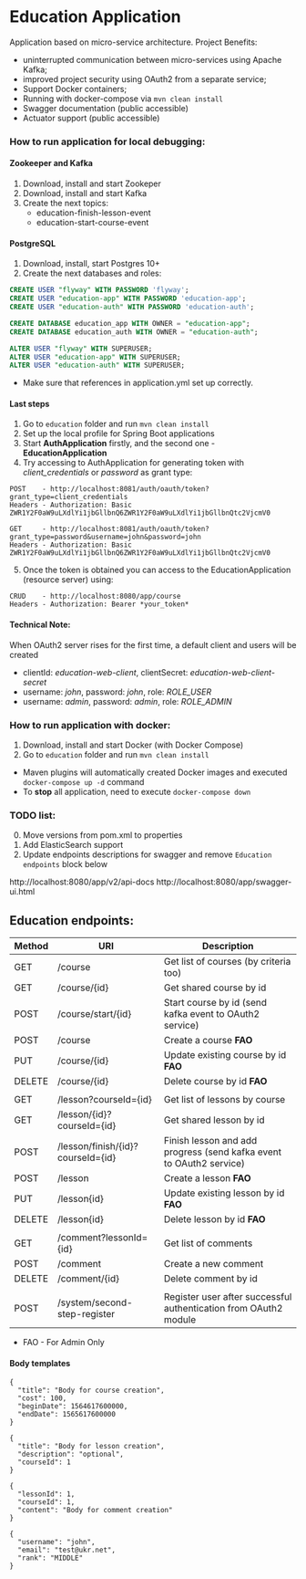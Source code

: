# Education Application

Application based on micro-service architecture.
Project Benefits:
- uninterrupted communication between micro-services using Apache Kafka;
- improved project security using OAuth2 from a separate service;
- Support Docker containers;
- Running with docker-compose via `mvn clean install`
- Swagger documentation (public accessible)
- Actuator support (public accessible)

### How to run application for local debugging:

#### Zookeeper and Kafka
1. Download, install and start Zookeper
2. Download, install and start Kafka
3. Create the next topics:
   - education-finish-lesson-event
   - education-start-course-event
   
#### PostgreSQL
1. Download, install, start Postgres 10+
2. Create the next databases and roles:
```sql
CREATE USER "flyway" WITH PASSWORD 'flyway';
CREATE USER "education-app" WITH PASSWORD 'education-app';
CREATE USER "education-auth" WITH PASSWORD 'education-auth';

CREATE DATABASE education_app WITH OWNER = "education-app";
CREATE DATABASE education_auth WITH OWNER = "education-auth";

ALTER USER "flyway" WITH SUPERUSER;
ALTER USER "education-app" WITH SUPERUSER;
ALTER USER "education-auth" WITH SUPERUSER;
```
- Make sure that references in application.yml set up correctly.

#### Last steps
1. Go to `education` folder and run `mvn clean install`
2. Set up the local profile for Spring Boot applications 
3. Start **AuthApplication** firstly, and the second one - **EducationApplication**
4. Try accessing to AuthApplication for generating token with _client_credentials_ or _password_ as grant type:
```
POST    - http://localhost:8081/auth/oauth/token?grant_type=client_credentials
Headers - Authorization: Basic ZWR1Y2F0aW9uLXdlYi1jbGllbnQ6ZWR1Y2F0aW9uLXdlYi1jbGllbnQtc2VjcmV0
```
```
GET     - http://localhost:8081/auth/oauth/token?grant_type=password&username=john&password=john
Headers - Authorization: Basic ZWR1Y2F0aW9uLXdlYi1jbGllbnQ6ZWR1Y2F0aW9uLXdlYi1jbGllbnQtc2VjcmV0
```
5. Once the token is obtained you can access to the EducationApplication (resource server) using:
```
CRUD    - http://localhost:8080/app/course
Headers - Authorization: Bearer *your_token*
```

#### Technical Note:
When OAuth2 server rises for the first time, a default client and users will be created  
   - clientId: _education-web-client_, clientSecret: _education-web-client-secret_
   - username: _john_, password: _john_, role: _ROLE_USER_
   - username: _admin_, password: _admin_, role: _ROLE_ADMIN_

### How to run application with docker:
1. Download, install and start Docker (with Docker Compose)
2. Go to `education` folder and run `mvn clean install`
  - Maven plugins will automatically created Docker images and executed `docker-compose up -d` command
  - To **stop** all application, need to execute `docker-compose down`

### TODO list:
0. Move versions from pom.xml to properties
1. Add ElasticSearch support
2. Update endpoints descriptions for swagger and remove `Education endpoints` block below

http://localhost:8080/app/v2/api-docs
http://localhost:8080/app/swagger-ui.html

## Education endpoints:

Method | URI | Description
------------ | ------------- | -------------
GET | /course | Get list of courses (by criteria too)
GET | /course/{id} | Get shared course by id
POST | /course/start/{id} | Start course by id (send kafka event to OAuth2 service)
POST | /course | Create a course **FAO**
PUT | /course/{id} | Update existing course by id **FAO**
DELETE | /course/{id} | Delete course by id **FAO**
  |   |  
GET | /lesson?courseId={id} | Get list of lessons by course
GET | /lesson/{id}?courseId={id} | Get shared lesson by id
POST | /lesson/finish/{id}?courseId={id} | Finish lesson and add progress (send kafka event to OAuth2 service)
POST | /lesson | Create a lesson **FAO**
PUT | /lesson{id} | Update existing lesson by id **FAO**
DELETE | /lesson{id} | Delete lesson by id **FAO**
  |   |  
GET | /comment?lessonId={id} | Get list of comments
POST | /comment | Create a new comment
DELETE | /comment/{id} | Delete comment by id
  |   |  
POST | /system/second-step-register | Register user after successful authentication from OAuth2 module

* FAO - For Admin Only


#### Body templates
```json5
{
  "title": "Body for course creation",
  "cost": 100,
  "beginDate": 1564617600000,
  "endDate": 1565617600000
}
```

```json5
{
  "title": "Body for lesson creation",
  "description": "optional",
  "courseId": 1
}
```

```json5
{
  "lessonId": 1,
  "courseId": 1,
  "content": "Body for comment creation"
}
```

```json5
{
  "username": "john",
  "email": "test@ukr.net",
  "rank": "MIDDLE"
}
```
